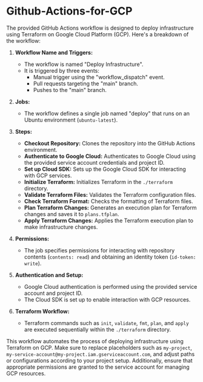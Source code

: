 # Github-Actions-for-GCP

The provided GitHub Actions workflow is designed to deploy infrastructure using Terraform on Google Cloud Platform (GCP). Here's a breakdown of the workflow:

1. **Workflow Name and Triggers:**
   - The workflow is named "Deploy Infrastructure".
   - It is triggered by three events:
     - Manual trigger using the "workflow_dispatch" event.
     - Pull requests targeting the "main" branch.
     - Pushes to the "main" branch.

2. **Jobs:**
   - The workflow defines a single job named "deploy" that runs on an Ubuntu environment (`ubuntu-latest`).

3. **Steps:**
   - **Checkout Repository:** Clones the repository into the GitHub Actions environment.
   - **Authenticate to Google Cloud:** Authenticates to Google Cloud using the provided service account credentials and project ID.
   - **Set up Cloud SDK:** Sets up the Google Cloud SDK for interacting with GCP services.
   - **Initialize Terraform:** Initializes Terraform in the `./terraform` directory.
   - **Validate Terraform Files:** Validates the Terraform configuration files.
   - **Check Terraform Format:** Checks the formatting of Terraform files.
   - **Plan Terraform Changes:** Generates an execution plan for Terraform changes and saves it to `plans.tfplan`.
   - **Apply Terraform Changes:** Applies the Terraform execution plan to make infrastructure changes.

4. **Permissions:**
   - The job specifies permissions for interacting with repository contents (`contents: read`) and obtaining an identity token (`id-token: write`).

5. **Authentication and Setup:**
   - Google Cloud authentication is performed using the provided service account and project ID.
   - The Cloud SDK is set up to enable interaction with GCP resources.

6. **Terraform Workflow:**
   - Terraform commands such as `init`, `validate`, `fmt`, `plan`, and `apply` are executed sequentially within the `./terraform` directory.

This workflow automates the process of deploying infrastructure using Terraform on GCP. Make sure to replace placeholders such as `my-project`, `my-service-account@my-project.iam.gserviceaccount.com`, and adjust paths or configurations according to your project setup. Additionally, ensure that appropriate permissions are granted to the service account for managing GCP resources.



